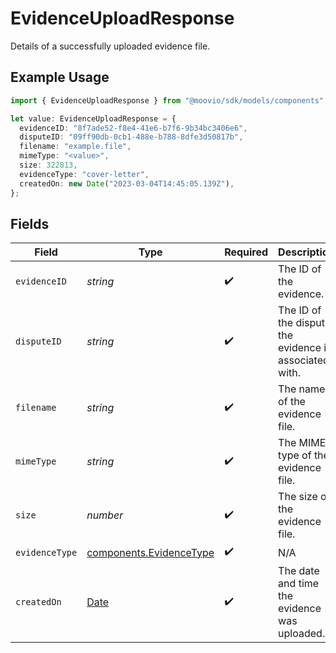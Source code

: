 # EvidenceUploadResponse

Details of a successfully uploaded evidence file.

## Example Usage

```typescript
import { EvidenceUploadResponse } from "@moovio/sdk/models/components";

let value: EvidenceUploadResponse = {
  evidenceID: "8f7ade52-f8e4-41e6-b7f6-9b34bc3406e6",
  disputeID: "09ff90db-0cb1-488e-b788-8dfe3d50817b",
  filename: "example.file",
  mimeType: "<value>",
  size: 322813,
  evidenceType: "cover-letter",
  createdOn: new Date("2023-03-04T14:45:05.139Z"),
};
```

## Fields

| Field                                                                                         | Type                                                                                          | Required                                                                                      | Description                                                                                   |
| --------------------------------------------------------------------------------------------- | --------------------------------------------------------------------------------------------- | --------------------------------------------------------------------------------------------- | --------------------------------------------------------------------------------------------- |
| `evidenceID`                                                                                  | *string*                                                                                      | :heavy_check_mark:                                                                            | The ID of the evidence.                                                                       |
| `disputeID`                                                                                   | *string*                                                                                      | :heavy_check_mark:                                                                            | The ID of the dispute the evidence is associated with.                                        |
| `filename`                                                                                    | *string*                                                                                      | :heavy_check_mark:                                                                            | The name of the evidence file.                                                                |
| `mimeType`                                                                                    | *string*                                                                                      | :heavy_check_mark:                                                                            | The MIME type of the evidence file.                                                           |
| `size`                                                                                        | *number*                                                                                      | :heavy_check_mark:                                                                            | The size of the evidence file.                                                                |
| `evidenceType`                                                                                | [components.EvidenceType](../../models/components/evidencetype.md)                            | :heavy_check_mark:                                                                            | N/A                                                                                           |
| `createdOn`                                                                                   | [Date](https://developer.mozilla.org/en-US/docs/Web/JavaScript/Reference/Global_Objects/Date) | :heavy_check_mark:                                                                            | The date and time the evidence was uploaded.                                                  |